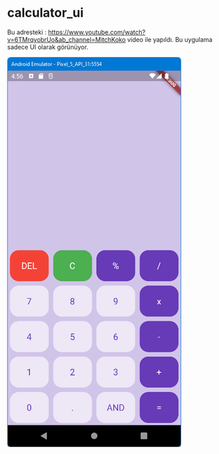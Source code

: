 # calculator_ui

Bu adresteki : https://www.youtube.com/watch?v=6TMrqyobrUo&ab_channel=MitchKoko video ile yapıldı.
Bu uygulama sadece UI olarak görünüyor.

![image](screen_shots/img.png)
